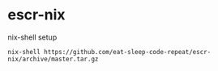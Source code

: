 # escr-nix
nix-shell setup

```
nix-shell https://github.com/eat-sleep-code-repeat/escr-nix/archive/master.tar.gz
```